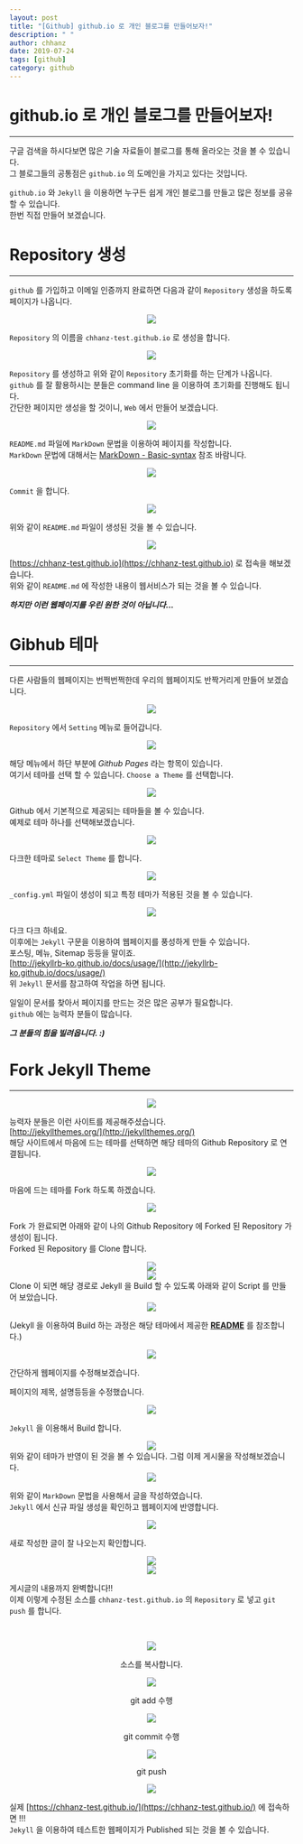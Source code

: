 ```yaml
---
layout: post
title: "[Github] github.io 로 개인 블로그를 만들어보자!"
description: " "
author: chhanz
date: 2019-07-24
tags: [github]
category: github
---
```


# github.io 로 개인 블로그를 만들어보자!
* * *
구글 검색을 하시다보면 많은 기술 자료들이 블로그를 통해 올라오는 것을 볼 수 있습니다.   
그 블로그들의 공통점은 `github.io` 의 도메인을 가지고 있다는 것입니다.   
   
`github.io` 와 `Jekyll` 을 이용하면 누구든 쉽게 개인 블로그를 만들고 많은 정보를 공유 할 수 있습니다.   
한번 직접 만들어 보겠습니다.   

# Repository 생성
* * *
`github` 를 가입하고 이메일 인증까지 완료하면 다음과 같이 `Repository` 생성을 하도록 페이지가 나옵니다.   
   
<center><img src="/assets/images/post/2019-07-24-github-io/img1.png" style="max-width: 100%; height: auto;"></center>   
   
`Repository` 의 이름을 `chhanz-test.github.io` 로 생성을 합니다.   
   
<center><img src="/assets/images/post/2019-07-24-github-io/img2.png" style="max-width: 100%; height: auto;"></center>   
   
`Repository` 를 생성하고 위와 같이 `Repository` 초기화를 하는 단계가 나옵니다.   
`github` 를 잘 활용하시는 분들은 command line 을 이용하여 초기화를 진행해도 됩니다.   
간단한 페이지만 생성을 할 것이니, `Web` 에서 만들어 보겠습니다.   
   
<center><img src="/assets/images/post/2019-07-24-github-io/img3.png" style="max-width: 100%; height: auto;"></center>   
    
`README.md` 파일에 `MarkDown` 문법을 이용하여 페이지를 작성합니다.   
`MarkDown` 문법에 대해서는 [MarkDown - Basic-syntax](https://www.markdownguide.org/basic-syntax) 참조 바람니다.   
   
<center><img src="/assets/images/post/2019-07-24-github-io/img4.png" style="max-width: 100%; height: auto;"></center>   
   
`Commit` 을 합니다.   
   
<center><img src="/assets/images/post/2019-07-24-github-io/img5.png" style="max-width: 100%; height: auto;"></center>   
   
위와 같이 `README.md` 파일이 생성된 것을 볼 수 있습니다.   
   
   
<center><img src="/assets/images/post/2019-07-24-github-io/img6.png" style="max-width: 100%; height: auto;"></center>   
   
[https://chhanz-test.github.io](https://chhanz-test.github.io) 로 접속을 해보겠습니다.   
위와 같이 `README.md` 에 작성한 내용이 웹서비스가 되는 것을 볼 수 있습니다.   
   
***하지만 이런 웹페이지를 우린 원한 것이 아닙니다...***
   
# Gibhub 테마
* * *
다른 사람들의 웹페이지는 번쩍번쩍한데 우리의 웹페이지도 반짝거리게 만들어 보겠습니다.   
   
<center><img src="/assets/images/post/2019-07-24-github-io/img7.png" style="max-width: 100%; height: auto;"></center>   
   
`Repository` 에서 `Setting` 메뉴로 들어갑니다.   
   
<center><img src="/assets/images/post/2019-07-24-github-io/img8.png" style="max-width: 100%; height: auto;"></center>   
   
해당 메뉴에서 하단 부분에 *Github Pages* 라는 항목이 있습니다.   
여기서 테마를 선택 할 수 있습니다. `Choose a Theme` 를 선택합니다.   
   
<center><img src="/assets/images/post/2019-07-24-github-io/img9.png" style="max-width: 100%; height: auto;"></center>   
   
Github 에서 기본적으로 제공되는 테마들을 볼 수 있습니다.   
예제로 테마 하나를 선택해보겠습니다.   
   
<center><img src="/assets/images/post/2019-07-24-github-io/img10.png" style="max-width: 100%; height: auto;"></center>   
   
다크한 테마로 `Select Theme` 를 합니다.   
   
<center><img src="/assets/images/post/2019-07-24-github-io/img11.png" style="max-width: 100%; height: auto;"></center>   
   
`_config.yml` 파일이 생성이 되고 특정 테마가 적용된 것을 볼 수 있습니다.   
   
<center><img src="/assets/images/post/2019-07-24-github-io/img12.png" style="max-width: 100%; height: auto;"></center>   
   
다크 다크 하네요.   
이후에는 `Jekyll` 구문을 이용하여 웹페이지를 풍성하게 만들 수 있습니다.   
포스팅, 메뉴, Sitemap 등등을 말이죠.   
[http://jekyllrb-ko.github.io/docs/usage/](http://jekyllrb-ko.github.io/docs/usage/)   
위 `Jekyll` 문서를 참고하여 작업을 하면 됩니다.   
   
일일이 문서를 찾아서 페이지를 만드는 것은 많은 공부가 필요합니다.   
`github` 에는 능력자 분들이 많습니다.   
   
***그 분들의 힘을 빌려옵니다. :)***   

# Fork Jekyll Theme
* * *
   
<center><img src="/assets/images/post/2019-07-24-github-io/img13.png" style="max-width: 100%; height: auto;"></center>   
   
능력자 분들은 이런 사이트를 제공해주셨습니다.   
[http://jekyllthemes.org/](http://jekyllthemes.org/)   
해당 사이트에서 마음에 드는 테마를 선택하면 해당 테마의 Github Repository 로 연결됩니다.   
   
<center><img src="/assets/images/post/2019-07-24-github-io/img14.png" style="max-width: 100%; height: auto;"></center>   
   
마음에 드는 테마를 Fork 하도록 하겠습니다.   
   
<center><img src="/assets/images/post/2019-07-24-github-io/img15.png" style="max-width: 100%; height: auto;"></center>   
   
Fork 가 완료되면 아래와 같이 나의 Github Repository 에 Forked 된 Repository 가 생성이 됩니다.   
Forked 된 Repository 를 Clone 합니다.   
   
<center><img src="/assets/images/post/2019-07-24-github-io/img16.png" style="max-width: 100%; height: auto;"></center>   
   
   
<center><img src="/assets/images/post/2019-07-24-github-io/img17.png" style="max-width: 100%; height: auto;"></center>   
Clone 이 되면 해당 경로로 Jekyll 을 Build 할 수 있도록 아래와 같이 Script 를 만들어 보았습니다.   
   
<center><img src="/assets/images/post/2019-07-24-github-io/img18.png" style="max-width: 100%; height: auto;"></center>   
   
(Jekyll 을 이용하여 Build 하는 과정은 해당 테마에서 제공한 **[README](https://github.com/tocttou/hacker-blog)** 를 참조합니다.)   
   
   
<center><img src="/assets/images/post/2019-07-24-github-io/img19.png" style="max-width: 100%; height: auto;"></center>   
   
간단하게 웹페이지를 수정해보겠습니다.   

페이지의 제목, 설명등등을 수정했습니다.   
   
   
<center><img src="/assets/images/post/2019-07-24-github-io/img20.png" style="max-width: 100%; height: auto;"></center>   
   
`Jekyll` 을 이용해서 Build 합니다.   
   
<center><img src="/assets/images/post/2019-07-24-github-io/img21.png" style="max-width: 100%; height: auto;"></center>   
위와 같이 테마가 반영이 된 것을 볼 수 있습니다.   
그럼 이제 게시물을 작성해보겠습니다.   
   
<center><img src="/assets/images/post/2019-07-24-github-io/img22.png" style="max-width: 100%; height: auto;"></center>   
   
위와 같이 `MarkDown` 문법을 사용해서 글을 작성하였습니다.   
`Jekyll` 에서 신규 파일 생성을 확인하고 웹페이지에 반영합니다.   
   
<center><img src="/assets/images/post/2019-07-24-github-io/img23.png" style="max-width: 100%; height: auto;"></center>   
   
새로 작성한 글이 잘 나오는지 확인합니다.   
   
<center><img src="/assets/images/post/2019-07-24-github-io/img24.png" style="max-width: 100%; height: auto;"></center>   
   
   
<center><img src="/assets/images/post/2019-07-24-github-io/img25.png" style="max-width: 100%; height: auto;"></center>   
   
게시글의 내용까지 완벽합니다!!   
이제 이렇게 수정된 소스를 `chhanz-test.github.io` 의 `Repository` 로 넣고 `git push` 를 합니다.   
   
   
   
<center><p>&nbsp;</p><img src="/assets/images/post/2019-07-24-github-io/img29.png" style="max-width: 100%; height: auto;"><p>소스를 복사합니다.</p>
<img src="/assets/images/post/2019-07-24-github-io/img30.png" style="max-width: 100%; height: auto;"><p>git add 수행</p>
<img src="/assets/images/post/2019-07-24-github-io/img31.png" style="max-width: 100%; height: auto;"><p>git commit 수행</p>
<img src="/assets/images/post/2019-07-24-github-io/img32.png" style="max-width: 100%; height: auto;"><p>git push</p>
<img src="/assets/images/post/2019-07-24-github-io/img33.png" style="max-width: 100%; height: auto;"></center>
   
   
 
실제 [https://chhanz-test.github.io/](https://chhanz-test.github.io/) 에 접속하면 !!!   
`Jekyll` 을 이용하여 테스트한 웹페이지가 Published 되는 것을 볼 수 있습니다.   
   
